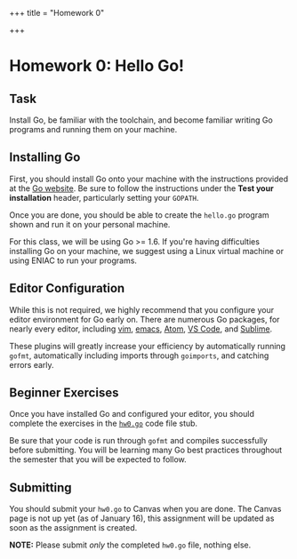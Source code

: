 +++
title = "Homework 0"

+++

# Homework 0: Hello Go!

## Task

Install Go, be familiar with the toolchain, and become familiar writing Go
programs and running them on your machine.

## Installing Go

First, you should install Go onto your machine with the instructions provided at
the [Go website](https://golang.org/doc/install). Be sure to follow the
instructions under the **Test your installation** header, particularly setting
your `GOPATH`.

Once you are done, you should be able to create the `hello.go` program shown and
run it on your personal machine.

For this class, we will be using Go >= 1.6. If you're having difficulties
installing Go on your machine, we suggest using a Linux virtual machine or using
ENIAC to run your programs.


## Editor Configuration

While this is not required, we highly recommend that you configure your editor
environment for Go early on. There are numerous Go packages, for nearly every
editor, including
[vim](https://github.com/fatih/vim-go),
[emacs](https://github.com/dominikh/go-mode.el),
[Atom](https://atom.io/packages/go-plus),
[VS Code](https://github.com/Microsoft/vscode-go), and 
[Sublime](https://github.com/DisposaBoy/GoSublime).

These plugins will greatly increase your efficiency by automatically running
`gofmt`, automatically including imports through `goimports`, and catching
errors early.


## Beginner Exercises

Once you have installed Go and configured your editor, you should complete the
exercises in the [`hw0.go`](/~cis193/homeworks/hw0.go) code file stub.

Be sure that your code is run through `gofmt` and compiles successfully before
submitting. You will be learning many Go best practices throughout the semester
that you will be expected to follow.


## Submitting

You should submit your `hw0.go` to Canvas when you are done. The Canvas page is
not up yet (as of January 16), this assignment will be updated as soon as the
assignment is created.

**NOTE:** Please submit *only* the completed `hw0.go` file, nothing else.
